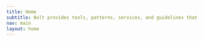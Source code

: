 ```yaml
---
title: Home
subtitle: Bolt provides tools, patterns, services, and guidelines that systematically improve quality, timeliness, and consistency to the Pega ecosystem so that you can focus on what really matters.
nav: main
layout: home
---
```

